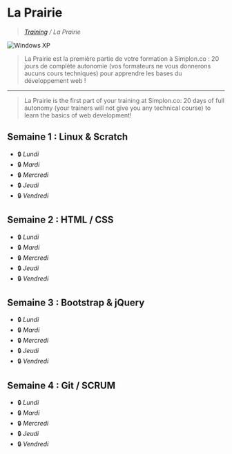 # La Prairie

>_[Training](https://github.com/simplonco/training) / La Prairie_

![Windows XP](http://img.20mn.fr/r5SvxqSZSrWS4W587_eJxw/2048x1536-fit_fond-ecran-defaut-windows-xp.jpg)

> La Prairie est la première partie de votre formation à Simplon.co :
> 20 jours de complète autonomie (vos formateurs ne vous donnerons aucuns cours techniques) pour apprendre les bases du développement web !

---

> La Prairie is the first part of your training at Simplon.co:
> 20 days of full autonomy (your trainers will not give you any technical course) to learn the basics of web development!

## Semaine 1 : Linux & Scratch

* :lock: _Lundi_
* :lock: _Mardi_
* :lock: _Mercredi_
* :lock: _Jeudi_
* :lock: _Vendredi_

## Semaine 2 : HTML / CSS

* :lock: _Lundi_
* :lock: _Mardi_
* :lock: _Mercredi_
* :lock: _Jeudi_
* :lock: _Vendredi_

## Semaine 3 : Bootstrap & jQuery

* :lock: _Lundi_
* :lock: _Mardi_
* :lock: _Mercredi_
* :lock: _Jeudi_
* :lock: _Vendredi_

## Semaine 4 : Git / SCRUM

* :lock: _Lundi_
* :lock: _Mardi_
* :lock: _Mercredi_
* :lock: _Jeudi_
* :lock: _Vendredi_
